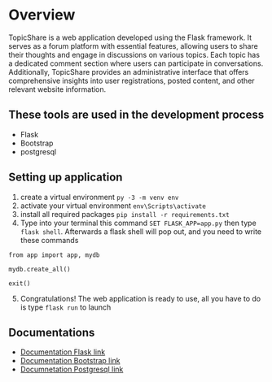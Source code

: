 # Overview

TopicShare is a web application developed using the Flask framework. It serves as a forum platform with essential features, allowing users to share their thoughts and engage in discussions on various topics. Each topic has a dedicated comment section where users can participate in conversations. Additionally, TopicShare provides an administrative interface that offers comprehensive insights into user registrations, posted content, and other relevant website information.

## These tools are used in the development process
  - Flask
  - Bootstrap
  - postgresql

## Setting up application
  1. create a virtual environment `py -3 -m venv env`
  2. activate your virtual environment `env\Scripts\activate`
  3. install all required packages `pip install -r requirements.txt`
  4. Type into your terminal this command `SET FLASK_APP=app.py` then type `flask shell`. Afterwards a flask shell will pop out, and you need to write these commands
  ```
  from app import app, mydb

  mydb.create_all()

  exit()
  ```
  5. Congratulations! The web application is ready to use, all you have to do is type `flask run` to launch

## Documentations
 - [Documentation Flask link](https://flask.palletsprojects.com/en/2.3.x/)
 - [Documentation Bootstrap link](https://getbootstrap.com/)
 - [Documnetation Postgresql link](https://www.postgresql.org/docs/current/index.html)
